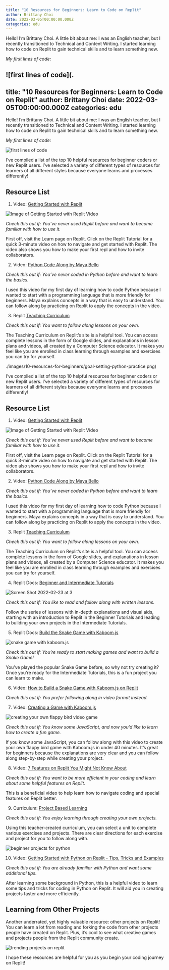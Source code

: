 ```yaml
---
title: "10 Resources for Beginners: Learn to Code on Replit"
author: Brittany Choi
date: 2022-03-05T00:00:00.000Z
categories: edu
---
```

Hello! I’m Brittany Choi. A little bit about me: I was an English teacher, but I recently transitioned to Technical and Content Writing. I started learning how to code on Replit to gain technical skills and to learn something new.

*My first lines of code:*

![first lines of code](.
---
title: "10 Resources for Beginners: Learn to Code on Replit"
author: Brittany Choi
date: 2022-03-05T00:00:00.000Z
categories: edu
---
Hello! I’m Brittany Choi. A little bit about me: I was an English teacher, but I recently transitioned to Technical and Content Writing. I started learning how to code on Replit to gain technical skills and to learn something new.

*My first lines of code:*

![first lines of code](../images/10-resources-for-beginners/goal-setting-python-practice.png)

I’ve compiled a list of the top 10 helpful resources for beginner coders or new Replit users. I’ve selected a variety of different types of resources for learners of all different styles because everyone learns and processes differently!

## Resource List
1. Video: [Getting Started with Replit](https://www.youtube.com/watch?v=Oqix86COhc4&feature=emb_logo)

![Image of Getting Started with Replit Video](../images/10-resources-for-beginners/Screen-Shot-2022-02-23-at-3.46.39-PM.png)

*Check this out if: You’ve never used Replit before and want to become familiar with how to use it.*

First off, visit the Learn page on Replit. Click on the Replit Tutorial for a quick 3-minute video on how to navigate and get started with Replit. The video also shows you how to make your first repl and how to invite collaborators.  

2. Video: [Python Code Along by Maya Bello](https://www.youtube.com/watch?v=bF_xdxYN-zw&t=147s)

*Check this out if: You’ve never coded in Python before and want to learn the basics.*

I used this video for my first day of learning how to code Python because I wanted to start with a programming language that is more friendly for beginners. Maya explains concepts in a way that is easy to understand. You can follow along by practicing on Replit to apply the concepts in the video.     

3. Replit [Teaching Curriculum](../images/10-resources-for-beginners/https://docs.replit.com/teaching-curriculum/intro-teaching-curriculum)

*Check this out if: You want to follow along lessons on your own.* 

The Teaching Curriculum on Replit’s site is a helpful tool. You can access complete lessons in the form of Google slides, and explanations in lesson plans and videos, all created by a Computer Science educator. It makes you feel like you are enrolled in class learning through examples and exercises you can try for yourself. 




./images/10-resources-for-beginners/goal-setting-python-practice.png)

I’ve compiled a list of the top 10 helpful resources for beginner coders or new Replit users. I’ve selected a variety of different types of resources for learners of all different styles because everyone learns and processes differently!

## Resource List
1. Video: [Getting Started with Replit](https://www.youtube.com/watch?v=Oqix86COhc4&feature=emb_logo)

![Image of Getting Started with Replit Video](../images/10-resources-for-beginners/Screen-Shot-2022-02-23-at-3.46.39-PM.png)

*Check this out if: You’ve never used Replit before and want to become familiar with how to use it.*

First off, visit the Learn page on Replit. Click on the Replit Tutorial for a quick 3-minute video on how to navigate and get started with Replit. The video also shows you how to make your first repl and how to invite collaborators.  

2. Video: [Python Code Along by Maya Bello](https://www.youtube.com/watch?v=bF_xdxYN-zw&t=147s)

*Check this out if: You’ve never coded in Python before and want to learn the basics.*

I used this video for my first day of learning how to code Python because I wanted to start with a programming language that is more friendly for beginners. Maya explains concepts in a way that is easy to understand. You can follow along by practicing on Replit to apply the concepts in the video.     

3. Replit [Teaching Curriculum](../images/10-resources-for-beginners/https://docs.replit.com/teaching-curriculum/intro-teaching-curriculum)

*Check this out if: You want to follow along lessons on your own.* 

The Teaching Curriculum on Replit’s site is a helpful tool. You can access complete lessons in the form of Google slides, and explanations in lesson plans and videos, all created by a Computer Science educator. It makes you feel like you are enrolled in class learning through examples and exercises you can try for yourself. 

4. Replit Docs: [Beginner and Intermediate Tutorials](https://docs.replit.com/tutorials/00-overview#part1)
  
![Screen Shot 2022-02-23 at 3](../images/10-resources-for-beginners/Screen-Shot-2022-02-23-at-3.35.44-PM.png)

*Check this out if: You like to read and follow along with written lessons.*

Follow the series of lessons with in-depth explanations and visual aids, starting with an introduction to Replit in the Beginner Tutorials and leading to building your own projects in the Intermediate Tutorials. 

5. Replit Docs: [Build the Snake Game with Kaboom.js](https://docs.replit.com/tutorials/21-build-snake-with-kaboom)

![snake game with kaboom.js](../images/10-resources-for-beginners/Screen-Shot-2022-02-23-at-3.57.54-PM.png)

*Check this out if: You’re ready to start making games and want to build a Snake Game!*

You’ve played the popular Snake Game before, so why not try creating it? Once you’re ready for the Intermediate Tutorials, this is a fun project you can learn to make.

6. Video: [How to Build a Snake Game with Kaboom.js on Replit](https://www.youtube.com/watch?v=IG9WPc9-Qio)

*Check this out if: You prefer following along in video format instead.*

7. Video: [Creating a Game with Kaboom.js](../images/10-resources-for-beginners/https://www.youtube.com/watch?v=hgReGsh5xVU)

![creating your own flappy bird video game](../images/10-resources-for-beginners/Screen-Shot-2022-02-23-at-3.31.26-PM.png)

*Check this out if: You know some JavaScript, and now you’d like to learn how to create a fun game.*

If you know some JavaScript, you can follow along with this video to create your own flappy bird game with Kaboom.js in under 40 minutes. It’s great for beginners because the explanations are very clear and you can follow along step-by-step while creating your project. 

8. Video: [7 Features on Replit You Might Not Know About](https://www.youtube.com/watch?v=8QbW-2mGeyE)

*Check this out if: You want to be more efficient in your coding and learn about some helpful features on Replit.* 

This is a beneficial video to help learn how to navigate coding and special features on Replit better. 

9. Curriculum: [Project Based Learning](https://replit.com/curriculum/Python-Project-Based-Learning)

*Check this out if: You enjoy learning through creating your own projects.*

Using this teacher-created curriculum, you can select a unit to complete various exercises and projects. There are clear directions for each exercise and project for you to follow along with. 

![beginner projects for python](../images/10-resources-for-beginners/Screen-Shot-2022-02-23-at-3.40.51-PM.png)

10. Video: [Getting Started with Python on Replit - Tips, Tricks and Examples](https://www.youtube.com/watch?v=VGiCFnyTRRk&t=335s)

*Check this out if: You are already familiar with Python and want some additional tips.*

After learning some background in Python, this is a helpful video to learn some tips and tricks for coding in Python on Replit. It will aid you in creating projects faster and more efficiently. 

## Learning from Other Projects

Another underrated, yet highly valuable resource: other projects on Replit! You can learn a lot from reading and forking the code from other projects people have created on Replit. Plus, it’s cool to see what creative games and projects people from the Replit community create. 

![trending projects on replit](https://blog.replit.com/images/10-resources-for-beginners/Screen-Shot-2022-02-23-at-3.33.58-PM.png)

I hope these resources are helpful for you as you begin your coding journey on Replit!
